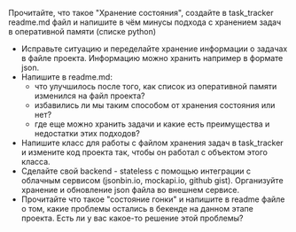 Прочитайте, что такое "Хранение состояния", создайте в task_tracker readme.md файл и напишите в чём минусы подхода с хранением задач в оперативной памяти (списке python)
- Исправьте ситуацию и переделайте хранение информации о задачах в файле проекта. Информацию можно хранить например в формате json.
- Напишите в readme.md:
    - что улучшилось после того, как список из оперативной памяти изменился на файл проекта?
    - избавились ли мы таким способом от хранения состояния или нет?
    - где еще можно хранить задачи и какие есть преимущества и недостатки этих подходов?
- Напишите класс для работы с файлом хранения задач в task_tracker и измените код проекта так, чтобы он работал с объектом этого класса.
- Сделайте свой backend - stateless с помощью интеграции с облачным сервисом (jsonbin.io, mockapi.io, github gist). Организуйте хранение и обновление json файла во внешнем сервисе.
- Прочитайте что такое "состояние гонки" и напишите в readme файле о том, какие проблемы остались в бекенде на данном этапе проекта. Есть ли у вас какое-то решение этой проблемы?